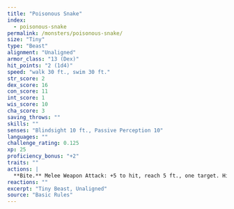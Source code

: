 ```yaml
---
title: "Poisonous Snake"
index:
  - poisonous-snake
permalink: /monsters/poisonous-snake/
size: "Tiny"
type: "Beast"
alignment: "Unaligned"
armor_class: "13 (Dex)"
hit_points: "2 (1d4)"
speed: "walk 30 ft., swim 30 ft."
str_score: 2
dex_score: 16
con_score: 11
int_score: 1
wis_score: 10
cha_score: 3
saving_throws: ""
skills: ""
senses: "Blindsight 10 ft., Passive Perception 10"
languages: ""
challenge_rating: 0.125
xp: 25
proficiency_bonus: "+2"
traits: ""
actions: |
  **Bite.** Melee Weapon Attack: +5 to hit, reach 5 ft., one target. Hit: 1 piercing damage, and the target must make a DC 10 Constitution saving throw, taking 5 (2d4) poison damage on a failed save, or half as much damage on a successful one.
reactions: ""
excerpt: "Tiny Beast, Unaligned"
source: "Basic Rules"
---
```

